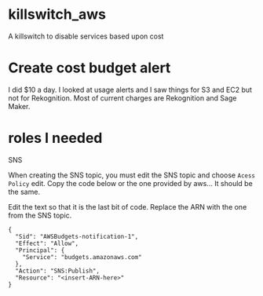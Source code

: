 # killswitch_aws
A killswitch to disable services based upon cost

# Create cost budget alert

I did $10 a day.  I looked at usage alerts and I saw things for S3 and EC2
but not for Rekognition.  Most of current charges are Rekognition and Sage Maker.

# roles I needed

SNS

When creating the SNS topic, you must edit the SNS topic and choose `Acess Policy` edit.  Copy the code below or the one provided by aws... It should be 
the same.

Edit the text so that it is the last bit of code.  Replace the ARN with 
the one from the SNS topic.

```
{
  "Sid": "AWSBudgets-notification-1",
  "Effect": "Allow",
  "Principal": {
    "Service": "budgets.amazonaws.com"
  },
  "Action": "SNS:Publish",
  "Resource": "<insert-ARN-here>"
}
```

